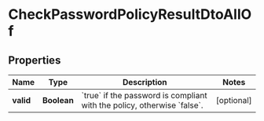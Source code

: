 

# CheckPasswordPolicyResultDtoAllOf

## Properties

Name | Type | Description | Notes
------------ | ------------- | ------------- | -------------
**valid** | **Boolean** | &#x60;true&#x60; if the password is compliant with the policy, otherwise &#x60;false&#x60;. |  [optional]



